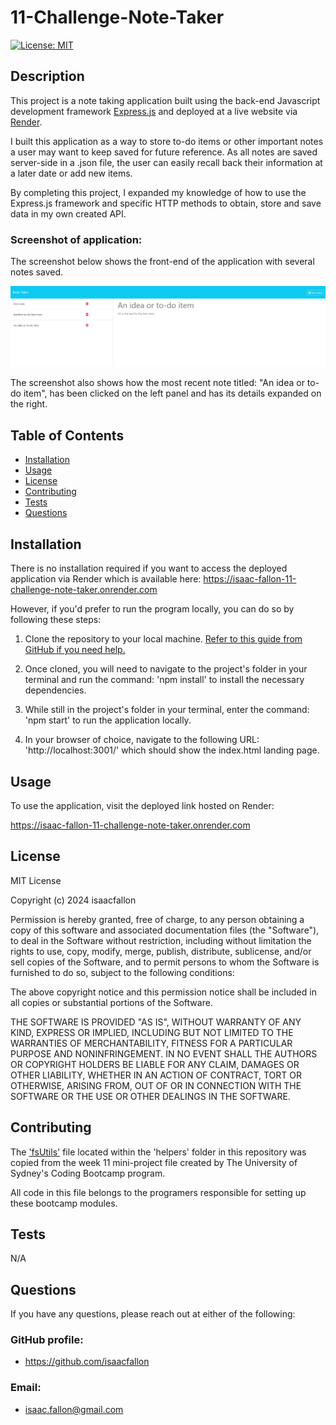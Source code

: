 # 11-Challenge-Note-Taker

[![License: MIT](https://img.shields.io/badge/License-MIT-yellow.svg)](https://opensource.org/licenses/MIT)
        
## Description
            
This project is a note taking application built using the back-end Javascript development framework [Express.js](https://expressjs.com/) and deployed at a live website via [Render](https://render.com/).

I built this application as a way to store to-do items or other important notes a user may want to keep saved for future reference. As all notes are saved server-side in a .json file, the user can easily recall back their information at a later date or add new items. 

By completing this project, I expanded my knowledge of how to use the Express.js framework and specific HTTP methods to obtain, store and save data in my own created API. 

### Screenshot of application:

The screenshot below shows the front-end of the application with several notes saved.

![Screenshot showing the application's front end with several notes saved.](./assets/11-Challenge-Note-Taker_README-screenshot-notes-in-list.png)

The screenshot also shows how the most recent note titled: "An idea or to-do item", has been clicked on the left panel and has its details expanded on the right. 
            
## Table of Contents
            
- [Installation](#installation)
- [Usage](#usage)
- [License](#license)
- [Contributing](#contributing)
- [Tests](#tests)
- [Questions](#questions)
            
## Installation

There is no installation required if you want to access the deployed application via Render which is available here:
https://isaac-fallon-11-challenge-note-taker.onrender.com


However, if you'd prefer to run the program locally, you can do so by following these steps:

1. Clone the repository to your local machine. [Refer to this guide from GitHub if you need help.](https://docs.github.com/en/repositories/creating-and-managing-repositories/cloning-a-repository/)

2. Once cloned, you will need to navigate to the project's folder in your terminal and run the command: 'npm install' to install the necessary dependencies. 

3. While still in the project's folder in your terminal, enter the command: 'npm start' to run the application locally.

4. In your browser of choice, navigate to the following URL: 'http://localhost:3001/' which should show the index.html landing page. 
            
## Usage

To use the application, visit the deployed link hosted on Render:

https://isaac-fallon-11-challenge-note-taker.onrender.com
            
## License
            
MIT License

Copyright (c) 2024 isaacfallon
            
Permission is hereby granted, free of charge, to any person obtaining a copy
of this software and associated documentation files (the "Software"), to deal
in the Software without restriction, including without limitation the rights
to use, copy, modify, merge, publish, distribute, sublicense, and/or sell
copies of the Software, and to permit persons to whom the Software is
furnished to do so, subject to the following conditions:
            
The above copyright notice and this permission notice shall be included in all
copies or substantial portions of the Software.
            
THE SOFTWARE IS PROVIDED "AS IS", WITHOUT WARRANTY OF ANY KIND, EXPRESS OR
IMPLIED, INCLUDING BUT NOT LIMITED TO THE WARRANTIES OF MERCHANTABILITY,
FITNESS FOR A PARTICULAR PURPOSE AND NONINFRINGEMENT. IN NO EVENT SHALL THE
AUTHORS OR COPYRIGHT HOLDERS BE LIABLE FOR ANY CLAIM, DAMAGES OR OTHER
LIABILITY, WHETHER IN AN ACTION OF CONTRACT, TORT OR OTHERWISE, ARISING FROM,
OUT OF OR IN CONNECTION WITH THE SOFTWARE OR THE USE OR OTHER DEALINGS IN THE
SOFTWARE.
            
## Contributing

The ['fsUtils'](./helpers/fsUtils.js) file located within the 'helpers' folder in this repository was copied from the week 11 mini-project file created by The University of Sydney's Coding Bootcamp program.

All code in this file belongs to the programers responsible for setting up these bootcamp modules. 
            
## Tests

N/A
     
## Questions
            
If you have any questions, please reach out at either of the following:
            
### GitHub profile:
- https://github.com/isaacfallon

### Email:
- isaac.fallon@gmail.com